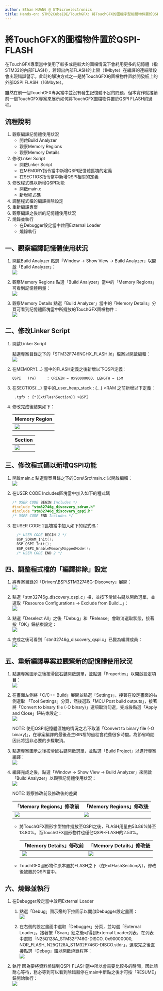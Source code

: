 ```yaml
---
author: Ethan HUANG @ STMicroelectronics
title: Hands-on: STM32CubeIDE/TouchGFX: 將TouchGFX的圖檔字型相關物件置於QSPI-FLASH
---
```


# 將TouchGFX的圖檔物件置於QSPI-FLASH

在TouchGFX專案當中使用了較多或是較大的圖檔情況下會耗用更多的記憶體（指STM32的內部FLASH），若超出內部FLASH的上限（1Mbyte）在編譯的連結階段會出現錯誤警示。此時的解決方式之一是將TouchGFX的圖檔物件置於開發板上的外部QSPI FLASH（16Mbyte）。

雖然在前一個TouchGFX專案當中並沒有發生記憶體不足的問題，但本實作就接續前一個TouchGFX專案來展示如何將TouchGFX圖檔物件置於QSPI FLASH的過程。



##  流程說明

1. 觀察編譯記憶體使用狀況
   - 開啟Build Analyzer
   - 觀察Memory Regions
   - 觀察Memory Details
2. 修改Lnker Script
   - 開啟Lnker Script
   - 在MEMORY指令當中新增QSPI記憶體區塊的定義
   - 在SECTIOS指令當中新增QSPI相關的定義
3. 修改程式碼以新增QSPI功能
   - 開啟main.c
   - 新增程式碼
4. 調整程式檔的編譯排除設定
5. 重新編譯專案
6. 觀察編譯之後新的記憶體使用狀況
7. 燒錄並執行
   - 在Debugger設定當中啟用External Loader
   - 燒錄執行



## 一、觀察編譯記憶體使用狀況

1. 開啟Build Analyzer
   點選「Window -> Show View -> Build Analyzer」以開啟「Build Analyzer」：  
   ![](imgs/QSPI/1-01.png)
   
   
   
2. 觀察Memory Regions
   點選「Build Analyzer」當中的「Memory Regions」可看到記憶體用量：  
   ![](imgs/QSPI/1-02.png)

   

3. 觀察Memory Details
   點選「Build Analyzer」當中的「Memory Details」分頁可看到記憶體區塊當中所擺放的TouchGFX圖檔物件：  
   ![](imgs/QSPI/1-03.png)



## 二、修改Linker Script

1. 開啟Linker Script 

   點選專案目錄之下的「STM32F746NGHX_FLASH.ld」檔案以開啟編輯：  
   ![](imgs/QSPI/2-01.png)

   

2. 在MEMORY{...} 當中的FLASH定義之後新增以下QSPI定義：

   ```
   QSPI   (rw)     : ORIGIN = 0x90000000, LENGTH = 16M 
   ```
   

   
3. 在SECTIOS{...} 當中的_user_heap_stack : {...} >RAM 之前新增以下定義：

   ```
    .tgfx : {*(ExtFlashSection)} >QSPI
   ```



4. 修改完成後結果如下：

   | Memory Region              |
   | -------------------------- |
   | ![](imgs/QSPI/2-04-01.png) |

   | Section                    |
   | -------------------------- |
   | ![](imgs/QSPI/2-04-02.png) |

   

## 三、修改程式碼以新增QSPI功能

1. 開啟main.c
   點選專案目錄之下的Core\Src\main.c 以開啟編輯：  
   ![](imgs/QSPI/3-01.png)

   
   
2. 在USER CODE Includes區塊當中加入如下的程式碼

   ```c
   /* USER CODE BEGIN Includes */
   #include "stm32746g_discovery_sdram.h"
   #include "stm32746g_discovery_qspi.h"
   /* USER CODE END Includes */
   ```

   

3. 在USER CODE 2區塊當中加入如下的程式碼：

   ```c
     /* USER CODE BEGIN 2 */
     BSP_SDRAM_Init();
     BSP_QSPI_Init();
     BSP_QSPI_EnableMemoryMappedMode();
     /* USER CODE END 2 */
   ```

   

## 四、調整程式檔的「編譯排除」設定

1. 將專案目錄的「Drivers\BSP\STM32746G-Discovery」展開：  
   ![](imgs/QSPI/4-01.png)

   

2. 點選「stm32746g_discovery_qspi.c」檔，並按下滑鼠右鍵以開啟選單，並選取「Resource Configurations -> Exclude from Build...」：  
   ![](imgs/QSPI/4-02.png)

   

3. 點選「Deselect All」之後「Debug」和「Release」會取消選取狀態，接著按「OK」鈕結束設定：  
   ![](imgs/QSPI/4-03.png)

   

4. 完成之後可看到「stm32746g_discovery_qspi.c」已變為編譯成員：  
   ![](imgs/QSPI/4-04.png)



## 五、重新編譯專案並觀察新的記憶體使用狀況

1. 點選專案圖示之後按滑鼠右鍵開啟選單，並點選「Properties」以開啟設定項目：  
   ![](imgs/QSPI/5-01.png)

   

2. 在畫面左側將「C/C++ Build」展開並點選「Settings」，接著在設定畫面的右側選取
   「Tool Settings」分頁，然後選取「MCU Post build outputs」，接著將「Convert to binary file (-O binary)」選項取消勾選，完成後點選「Apply and Close」鈕結束設定：  
   ![](imgs/QSPI/5-02.png)

   NOTE: 使用QSPI記憶體區塊的情況之若不取消「Convert to binary file (-O binary)」，在專案編譯的最後產生BIN檔的過程會花費很多時間。為節省時間因此將這非必要的步驟取消。

   

3. 點選專案圖示之後按滑鼠右鍵開啟選單，並點選「Build Project」以進行專案編譯：  
   ![](imgs/QSPI/5-03.png)

   

4. 編譯完成之後，點選「Window -> Show View -> Build Analyzer」來開啟「Build Analyzer」以觀察記憶體使用狀況：  
   ![](imgs/QSPI/5-04.png)

   

   NOTE: 觀察修改前及修改後的差異

   | 「Memory Regions」修改前 | 「Memory Regions」修改後   |
   | ------------------------ | -------------------------- |
   | ![](imgs/QSPI/1-02.png)  | ![](imgs/QSPI/5-05-01.png) |
   - 將TouchGFX圖形字型物件擺放至QSPI之後，FLASH用量由53.86%降至13.80%。而TouchGFX圖形物件也僅佔QSPI-FLASH的2.53%。

     | 「Memory Details」修改前 | 「Memory Details」修改後   |
     | ------------------------ | -------------------------- |
     | ![](imgs/QSPI/1-03.png)  | ![](imgs/QSPI/5-05-02.png) |
     
   - TouchGFX圖形物件原本置於FLASH之下（在ExtFlashSection內），修改後被置於QSPI當中。
   
   

## 六、燒錄並執行
1. 在Debugger設定當中啟用External Loader

   1. 點選「Debug」圖示旁的下拉圖示以開啟Debugger設定畫面：  
      ![](imgs/QSPI/6-01-01.png)

      

   2. 在右側的設定畫面中選取「Debugger」分頁，並勾選「External Loader」，接著按「Scan」鈕之後可得到External Loader列表，在列表中選取「N25Q128A_STM32F746G-DISCO, 0x90000000, NOR_FLASH, N25Q128A_STM32F746G-DISCO.stldr」，選取完之後直接點選「Debug」鈕以開啟燒錄程序：  
      ![](imgs/QSPI/6-01-02.png)

   

2. 執行
   因為要將資料燒錄到QSPI-FLASH當中所以會需要比較多的時間，因此請耐心等待，務必等到可以看到除錯器停在main中斷點之後才可按「RESUME」鈕開始執行：  
   ![](imgs/QSPI/6-02.png)
